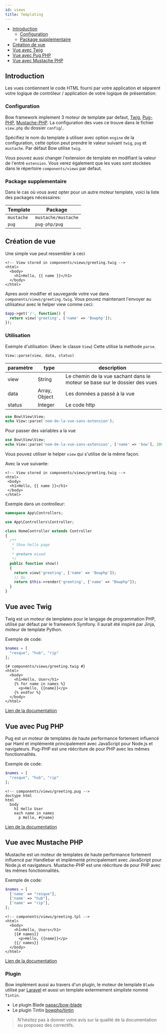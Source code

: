 ```yaml
---
id: views
title: Templating
---
```


- [Introduction](#introduction)
  - [Configuration](#configuration)
  - [Package supplementaire](#package-supplementaire)
- [Création de vue](#création-de-vue)
- [Vue avec Twig](#vue-avec-twig)
- [Vue avec Pug PHP](#vue-avec-pug-php)
- [Vue avec Mustache PHP](#vue-avec-mustache-php)

## Introduction

Les vues contiennent le code HTML fourni par votre application et séparent votre logique de contrôleur / application de votre logique de présentation:

### Configuration

Bow framework implement 3 moteur de template par defaut, [Twig](https://twig.symfony.com), [Pug-PHP](https://www.phug-lang.com/), [Mustache-PHP](https://github.com/bobthecow/mustache.php/wiki/Mustache-Tags).
La configuration des vues ce trouve dans le fichier `view.php` du dossier `config`/..

Spécifiez le nom du template à utiliser avec option `engine` de la configuration, cette option peut prendre le valeur suivant `twig`, `pug` et `mustache`. Par défaut Bow utilise `twig`.

Vous pouvez aussi changer l'extension de template en modifiant la valeur de l'entré `extension`. Vous verez également que les vues sont stockées dans le répertoire `components/views` par defaut.

### Package supplementaire

Dans le cas où vous avez opter pour un autre moteur template, voici la liste des packages nécessaires:

| Template | Package |
| ----------------- | ----------- |
| `mustache` | `mustache/mustache` |
| `pug` | `pug-php/pug` |

## Création de vue

Une simple vue peut ressembler à ceci

```twig
<!-- View stored in components/views/greeting.twig -->
<html>
  <body>
    <h1>Hello, {{ name }}</h1>
  </body>
</html>
```

Apres avoir modifier et sauvegarde votre vue dans `components/views/greeting.twig`. Vous pouvez maintenant l'envoyer au utilisateur avec le helper view comme ceci:

```php
$app->get('/', function() {
  return view('greeting', ['name' => 'Bowphp']);
});
```


### Utilisation

Exemple d'utilisation: (Avec le classe `View`)
Cette utilise la methode `parse`.

```php
View::parse(view, data, status)
```

| paramètre | type | description|
|-----------|------|------------|
| view      | String| Le chemin de la vue sachant dans le moteur se base sur le dossier des vues|
| data      | Array, Object| Les données a passé à la vue|
| status    | Integer | Le code http|

```php
use Bow\View\View;
echo View::parse('nom-de-la-vue-sans-extension');
```

Pour passer des variables a la vue

```php
use Bow\View\View;
echo View::parse('nom-de-la-vue-sans-extension', ['name' => 'bow'], 200);
```

Vous pouvez utiliser le helper `view` qui s'utilise de la même façon.

Avec la vue suivante:

```twig
<!-- View stored in components/views/greeting.twig -->
<html>
 <body>
  <h1>Hello, {{ name }}</h1>
 </body>
</html>
```

Exemple dans un controlleur:

```php
namespace App\Controllers;

use App\Controllers\Controller;

class HomeController extends Controller
{
  /**
   * Show hello page
   *
   * @return mixed
   */
  public function show()
  {
    return view('greeting', ['name' => 'Bowphp']);
    // Ou
    return $this->render('greeting', ['name' => "Bowphp"]);
  }
}
```

## Vue avec Twig

Twig est un moteur de templates pour le langage de programmation PHP, utilisé par défaut par le framework Symfony.
Il aurait été inspiré par Jinja, moteur de template Python.

Exemple de code:

```php
$names = [
  "resque", "hub", "rip"
];
```

```twig
{# components/views/greeting.twig #}
<html>
  <body>
    <h1>Hello, User</h1>
    {% for name in names %}
      <p>Hello, {{name}}</p>
    {% endfor %}
  </body>
</html>
```

[Lien de la documentation](https://twig.symfony.com/ 'Lien de la documentation')

## Vue avec Pug PHP

Pug est un moteur de templates de haute performance fortement influencé par Haml et implémenté principalement avec JavaScript pour Node.js et navigateurs.
Pug-PHP est une réécriture de pour PHP avec les mêmes fonctionnalités.

Exemple de code:

```php
$names = [
  "resque", "hub", "rip"
];
```

```pug
<!-- components/views/greeting.pug -->
doctype html
html
  body
    h1 Hello User
    each name in names
      p Hello, #{name}
```

[Lien de la documentation](https://www.phug-lang.com 'Lien de la documentation')

## Vue avec Mustache PHP

Mustache est un moteur de templates de haute performance fortement influencé par Handlebar et implémenté principalement avec JavaScript pour Node.js et navigateurs.
Mustache-PHP est une réécriture de pour PHP avec les mêmes fonctionnalités.

Exemple de code:

```php
$names = [
  ['name' => "resque"],
  ['name' => "hub"],
  ['name' => "rip"],
];
```

```jinja
<!-- components/views/greeting.tpl -->
<html>
  <body>
    <h1>Hello, Users</h1>
    {{# names}}
      <p>Hello, {{name}}</p>
    {{/ names}}
  </body>
</html>
```

[Lien de la documentation](https://github.com/bobthecow/mustache.php/wiki/Mustache-Tags 'Lien de la documentation')

### Plugin

Bow implément aussi au travers d'un plugin, le moteur de template `Blade` utilisé par [Laravel](https://laravel.com) et aussi un template extermement simpliste nommé `Tintin`.

- Le plugin Blade [papac/bow-blade](https://github.com/papac/bow-blade)
- Le plugin Tintin [bowphp/tintin](https://github.com/bowphp/tintin)

> N'hésitez pas à donner votre avis sur la qualité de la documentation ou proposez des correctifs.